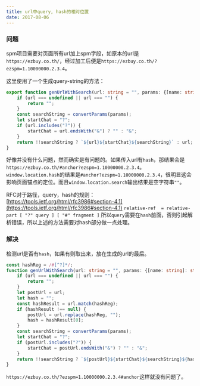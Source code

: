 ```yaml
---
title: url中query, hash的相对位置
date: 2017-08-06
---
```

### 问题
spm项目需要对页面所有url加上spm字段，如原本的url是`https://ezbuy.co.th/`，经过加工后便是`https://ezbuy.co.th/?ezspm=1.10000000.2.3.4`。
<!-- more -->
这里使用了一个生成query-string的方法：

```ts
export function genUrlWithSearch(url: string = "", params: {[name: string]: string | number | undefined}): string {
	if (url === undefined || url === "") {
		return "";
	}
	const searchString = convertParams(params);
	let startChat = "?";
	if (url.includes("?")) {
		startChat = url.endsWith("&") ? "" : "&";
	}
	return !!searchString ? `${url}${startChat}${searchString}` : url;
}
```
好像并没有什么问题，然而确实是有问题的。如果传入url有`hash`，那结果会是`https://ezbuy.co.th/#anchor?ezspm=1.10000000.2.3.4`。
`window.location.hash`的结果是`#anchor?ezspm=1.10000000.2.3.4`，很明显这会影响页面锚点的定位。而且`window.location.search`输出结果是空字符串`""`。


RFC对于路径，query，hash的规则：[https://tools.ietf.org/html/rfc3986#section-4.1](https://tools.ietf.org/html/rfc3986#section-4.1)
`relative-ref  = relative-part [ "?" query ] [ "#" fragment ]`
所以`query`需要在`hash`前面，否则引起解析错误，所以上述的方法需要对hash部分做一点处理。
### 解决
检测url是否有`hash`，如果有则取出来，放在生成的url的最后。

```ts
const hashReg = /#[^?]*/;
function genUrlWithSearch(url: string = "", params: {[name: string]: string | number | undefined}): string {
    if (url === undefined || url === "") {
        return "";
    }
    let postUrl = url;
    let hash = "";
    const hashResult = url.match(hashReg);
    if (hashResult !== null) {
        postUrl = url.replace(hashReg, "");
        hash = hashResult[0];
    }
	const searchString = convertParams(params);
	let startChat = "?";
	if (postUrl.includes("?")) {
		startChat = postUrl.endsWith("&") ? "" : "&";
	}
	return !!searchString ? `${postUrl}${startChat}${searchString}${hash}` : `${url}${hash}`;
}
```
`https://ezbuy.co.th/?ezspm=1.10000000.2.3.4#anchor`这样就没有问题了。


